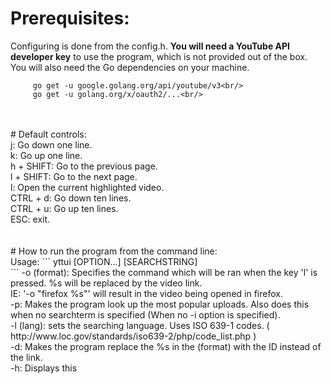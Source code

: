 # Prerequisites:<br/>
Configuring is done from the config.h. **You will need a YouTube API developer key** to use the program, which is not provided out of the box.<br/>
You will also need the Go dependencies on your machine. <br/>
```
     go get -u google.golang.org/api/youtube/v3<br/>
     go get -u golang.org/x/oauth2/...<br/>
```
<br/>
<br/>
# Default controls:<br/>
 j: Go down one line.<br/>
 k: Go up one line.<br/>
 h + SHIFT: Go to the previous page.<br/>
 l + SHIFT: Go to the next page.<br/>
 l: Open the current highlighted video.<br/>
 CTRL + d: Go down ten lines.<br/>
 CTRL + u: Go up ten lines.<br/>
 ESC: exit.<br/>
 <br/>
<br/>
# How to run the program from the command line:<br/>
Usage:
```
yttui [OPTION...] [SEARCHSTRING]<br/>
```
 -o (format): Specifies the command which will be ran when the key 'l' is pressed. %s will be replaced by the video link.<br/>
  IE: '-o "firefox %s"' will result in the video being opened in firefox.<br/>
 -p: Makes the program look up the most popular uploads. Also does this when no searchterm is specified (When no -i option is specified).<br/>
 -l (lang): sets the searching language. Uses ISO 639-1 codes. ( http://www.loc.gov/standards/iso639-2/php/code_list.php ) <br/>
 -d: Makes the program replace the %s in the (format) with the ID instead of the link.<br/>
 -h: Displays this<br/>
